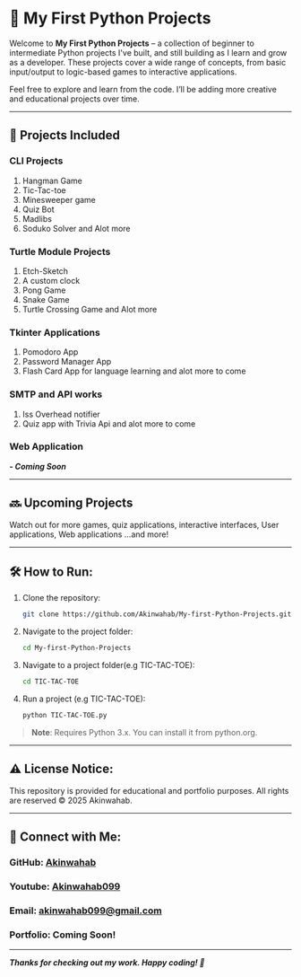 # 🐍 My First Python Projects

Welcome to **My First Python Projects** – a collection of beginner to intermediate Python projects I've built, and still building  as I learn and grow as a developer. 
These projects cover a wide range of concepts, from basic input/output to logic-based games to interactive applications.

Feel free to explore and learn from the code. I’ll be adding more creative and educational projects over time.

---

## 📁 Projects Included

 ### CLI Projects 
 1. Hangman Game
 2. Tic-Tac-toe
 3. Minesweeper game
 4. Quiz Bot
 5. Madlibs
 6. Soduko Solver
and Alot more

 ### Turtle Module Projects 
 1. Etch-Sketch
 2. A custom clock
 3. Pong Game
 4. Snake Game
 5. Turtle Crossing Game
and Alot more

### Tkinter Applications
1. Pomodoro App
2. Password Manager App
3. Flash Card App for language learning
and alot more to come

### SMTP and API works
1. Iss Overhead notifier
2. Quiz app with Trivia Api
and alot more to come

### Web Application 
***- Coming Soon***

---

## 🔜 Upcoming Projects

Watch out for more games, quiz applications, interactive interfaces, User applications, Web applications 
...and more!

---

## 🛠️ How to Run:
1. Clone the repository:
   ```bash
   git clone https://github.com/Akinwahab/My-first-Python-Projects.git
2. Navigate to the project folder:
   ```bash
   cd My-first-Python-Projects
3. Navigate to a project folder(e.g TIC-TAC-TOE):
   ```bash
   cd TIC-TAC-TOE
4. Run a project (e.g TIC-TAC-TOE):
   ```bash
   python TIC-TAC-TOE.py   
> **Note**: Requires Python 3.x. You can install it from python.org.

---

## ⚠️ License Notice:
This repository is provided for educational and portfolio purposes.
All rights are reserved © 2025 Akinwahab.

---

## 🔗 Connect with Me:
### GitHub: [Akinwahab](https://github.com/Akinwahab)
### Youtube: [Akinwahab099](https://www.youtube.com/@Akinwahab099)
### Email: [akinwahab099@gmail.com](102009aki@gmail.com)
### Portfolio: Coming Soon!

---

***Thanks for checking out my work. Happy coding! 🚀***



